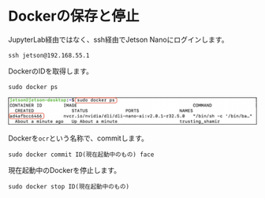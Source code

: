 # Dockerの保存と停止

JupyterLab経由ではなく、ssh経由でJetson Nanoにログインします。

```
ssh jetson@192.168.55.1
```

DockerのIDを取得します。

```
sudo docker ps
```

![](./img/docker01.jpg)


Dockerを`ocr`という名称で、commitします。

```
sudo docker commit ID(現在起動中のもの) face
```

現在起動中のDockerを停止します。

```
sudo docker stop ID(現在起動中のもの)
```

